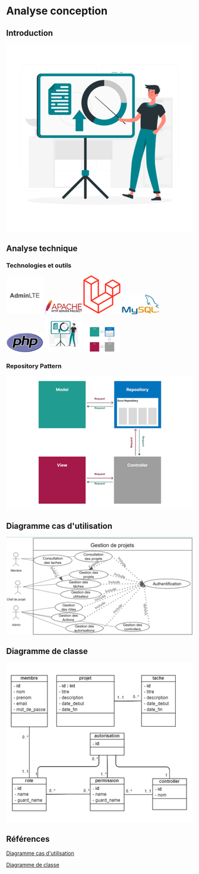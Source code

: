 # Analyse conception 

## Introduction
![Logo](img/Presentation-rafiki.png)
## Analyse technique
### Technologies et outils
<img src="img/adminlte.jpg" alt="Alt text" width="100">
<img src="img/apache.png" alt="Alt text" width="100">
<img src="img/laravel.png" alt="Alt text" width="100">
<img src="img/myslq.png" alt="Alt text" width="100">
<img src="img/php.png" alt="Alt text" width="100">
<img src="img/Presentation-rafiki.png" alt="Alt text" width="100">
<img src="img/repository-pattern.png" alt="Alt text" width="100">


### Repository Pattern

![repository-pattern](./img/repository-pattern.png)



## Diagramme cas d'utilisation
![user-case](img/user-case.png)
## Diagramme de classe
![diagramme-classe](img/diagramme-classe.png)

## Références

[Diagramme cas d'utilisation](https://docs.google.com/presentation/d/1G8g-nuJnly97BBabZnEQrzzhvJ7ZOFd-rim_803nuq8/edit?usp=sharing)

[Diagramme de classe](https://online.visual-paradigm.com/share.jsp?id=333032313934332d31)